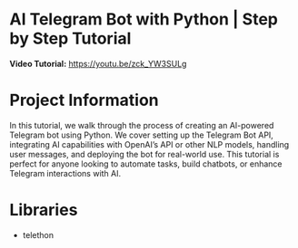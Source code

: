 # AI Telegram Bot with Python | Step by Step Tutorial

**Video Tutorial:** https://youtu.be/zck_YW3SULg

# Project Information

In this tutorial, we walk through the process of creating an AI-powered Telegram bot using Python. We cover setting up the Telegram Bot API, integrating AI capabilities with OpenAI’s API or other NLP models, handling user messages, and deploying the bot for real-world use. This tutorial is perfect for anyone looking to automate tasks, build chatbots, or enhance Telegram interactions with AI.

# Libraries

- telethon

